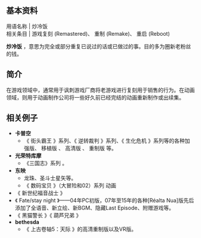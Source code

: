 **基本资料**  
---  
用语名称  |  炒冷饭   
相关条目  |  游戏复刻  (Remastered)、  重制  (Remake)、  重启  (Reboot)   
  
**炒冷饭** ，意思为完全或部分重复已说过的话或已做过的事。目的多为圈新老粉丝的钱。

##  简介

在游戏领域中，通常用于讽刺游戏厂商将老游戏进行复刻用于销售的行为。在动画领域，则用于动画制作公司将一些好久前已经完结的动画重新制作或出续集。

##  相关例子

  * **卡普空**
    * 《  街头霸王  》系列、《  逆转裁判  》系列、《  生化危机  》系列等的各种加强版、  移植版  、  高清版  、  重制版  等。 
  * **光荣特库摩**
    * 《三国志》系列  。 
  * **东映**
    * 龙珠、圣斗士星矢等。 
    * 《  数码宝贝  》（大冒险和02）系列  动画 
  * 《  新世纪福音战士  》 
  * 《  Fate/stay night  》——04年PC初版，07年至15年的各种[Réalta Nua]版先后添加了全语音、新立绘、新BGM、隐藏Last Episode、附赠游戏等。 
  * 《  黑猫警长  》《  葫芦兄弟  》 
  * **bethesda**
    * 《  上古卷轴5：天际  》的高清重制版以及VR版。 

